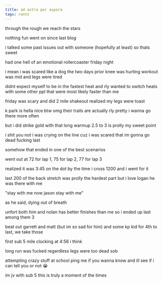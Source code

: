 ```yaml
---
title: ad astra per aspara
tags: rants
---
```


through the rough we reach the stars

nothing fun went on since last blog

i talked some past issues out with someone (hopefully at least) so thats sweet

had one hell of an emotional rollercoaster friday night

i mean i was scared like a dog the two days prior knee was hurting workout was mid and legs were tired

didnt expect myself to be in the fastest heat and rly wanted to switch heats with some other ppl that were most likely faster than me

friday was scary and did 2 mile shakeout realized my legs were toast

k park is hella nice btw omg their trails are actually rly pretty i wanna go there more often

but i did strike gold with that long warmup 2.5 to 3 is prolly my sweet point

i shit you not i was crying on the line cuz i was scared that im gonna go dead fucking last

somehow that ended in one of the best scenarios

went out at 72 for lap 1, 75 for lap 2, 77 for lap 3

realized it was 3:45 on the dot by the time i cross 1200 and i went for it

last 200 of the back stretch was prolly the hardest part but i love logan he was there with me

"stay with me now jason stay with me"

as he said, dying out of breath

unfort both him and nolan has better finishes than me so i ended up last among them 3

beat out garrett and matt (but im so sad for him) and some kp kid for 4th to last, we take those

first sub 5 mile clocking at 4:56 i think

long run was fucked regardless legs were too dead sob

attempting crazy stuff at school ping me if you wanna know and ill see if i can tell you or not :sob:

im jv with sub 5 this is truly a moment of the times
